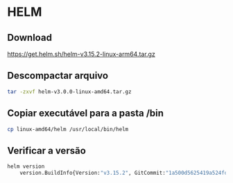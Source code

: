 # HELM

## Download

https://get.helm.sh/helm-v3.15.2-linux-arm64.tar.gz

## Descompactar arquivo

```bash
tar -zxvf helm-v3.0.0-linux-amd64.tar.gz
```

## Copiar executável para a pasta /bin

```bash
cp linux-amd64/helm /usr/local/bin/helm
```

## Verificar a versão

```bash
helm version
    version.BuildInfo{Version:"v3.15.2", GitCommit:"1a500d5625419a524fdae4b33de351cc4f58ec35", GitTreeState:"clean", GoVersion:"go1.22.4"}
```